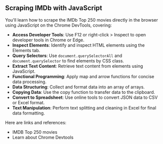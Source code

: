 ## Scraping IMDb with JavaScript

[](https://youtu.be/YVIKZqZIcCo)

You'll learn how to scrape the IMDb Top 250 movies directly in the browser using JavaScript on the Chrome DevTools, covering:

- **Access Developer Tools**: Use F12 or right-click > Inspect to open developer tools in Chrome or Edge.
- **Inspect Elements**: Identify and inspect HTML elements using the Elements tab.
- **Query Selectors**: Use `document.querySelectorAll` and `document.querySelector` to find elements by CSS class.
- **Extract Text Content**: Retrieve text content from elements using JavaScript.
- **Functional Programming**: Apply map
  and arrow functions
  for concise data processing.
- **Data Structuring**: Collect and format data into an array of arrays.
- **Copying Data**: Use the copy function to transfer data to the clipboard.
- **Convert to Spreadsheet**: Use online tools to convert JSON data to CSV or Excel format.
- **Text Manipulation**: Perform text splitting and cleaning in Excel for final data formatting.

Here are links and references:

- IMDB Top 250 movies
- Learn about Chrome Devtools